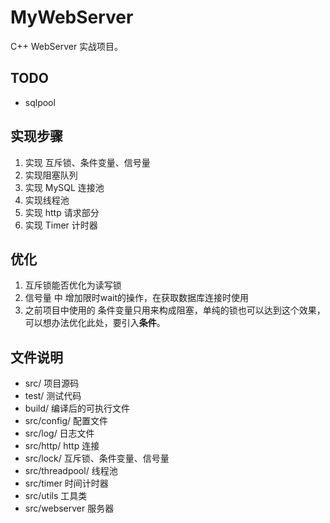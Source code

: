 # MyWebServer
C++ WebServer 实战项目。

## TODO
- sqlpool

## 实现步骤

1. 实现 互斥锁、条件变量、信号量
2. 实现阻塞队列
3. 实现 MySQL 连接池
4. 实现线程池
5. 实现 http 请求部分
6. 实现 Timer 计时器

## 优化
1. 互斥锁能否优化为读写锁
2. 信号量 中 增加限时wait的操作，在获取数据库连接时使用
3. 之前项目中使用的 条件变量只用来构成阻塞，单纯的锁也可以达到这个效果，可以想办法优化此处，要引入**条件**。

## 文件说明
- src/ 项目源码
- test/ 测试代码
- build/ 编译后的可执行文件
- src/config/ 配置文件
- src/log/ 日志文件
- src/http/ http 连接
- src/lock/ 互斥锁、条件变量、信号量
- src/threadpool/ 线程池
- src/timer 时间计时器
- src/utils 工具类
- src/webserver 服务器